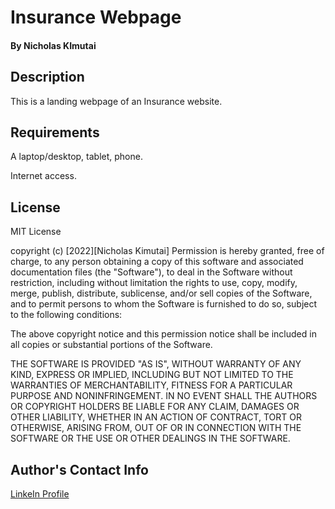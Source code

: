 # Insurance Webpage

#### By Nicholas KImutai

## Description
<p>This is a landing webpage of an Insurance website.</p>

## Requirements
<p>A laptop/desktop, tablet, phone.</p>
<p>Internet access.</p>

## License
MIT License

copyright (c) [2022][Nicholas Kimutai]
Permission is hereby granted, free of charge, to any person obtaining a copy of this software and associated documentation files (the "Software"), to deal in the Software without restriction, including without limitation the rights to use, copy, modify, merge, publish, distribute, sublicense, and/or sell copies of the Software, and to permit persons to whom the Software is furnished to do so, subject to the following conditions:

The above copyright notice and this permission notice shall be included in all copies or substantial portions of the Software.

THE SOFTWARE IS PROVIDED "AS IS", WITHOUT WARRANTY OF ANY KIND, EXPRESS OR IMPLIED, INCLUDING BUT NOT LIMITED TO THE WARRANTIES OF MERCHANTABILITY, FITNESS FOR A PARTICULAR PURPOSE AND NONINFRINGEMENT. IN NO EVENT SHALL THE AUTHORS OR COPYRIGHT HOLDERS BE LIABLE FOR ANY CLAIM, DAMAGES OR OTHER LIABILITY, WHETHER IN AN ACTION OF CONTRACT, TORT OR OTHERWISE, ARISING FROM, OUT OF OR IN CONNECTION WITH THE SOFTWARE OR THE USE OR OTHER DEALINGS IN THE SOFTWARE.



## Author's Contact Info
[LinkeIn Profile](https://www.linkedin.com/in/nicholas-kimutai-1b629a127/)



